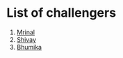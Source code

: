 # List of challengers
1. [Mrinal](https://github.com/mrinal1224)
2. [Shivay](https://github.com/shivaylamba)
3. [Bhumika](https://github.com/BhumikaJena)
